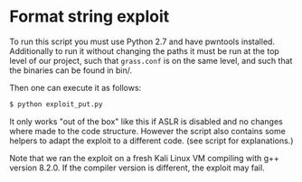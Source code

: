 # Format string exploit

To run this script you must use Python 2.7 and have pwntools installed.
Additionally to run it without changing the paths it must be run at the top level of our project, such that `grass.conf` is on the same level, and such that the binaries can be found in bin/.

Then one can execute it as follows:

```bash
$ python exploit_put.py
```

It only works "out of the box" like this if ASLR is disabled and no changes where made to the code structure. However the script also contains some helpers to adapt the exploit to a different code. (see script for explanations.)

Note that we ran the exploit on a fresh Kali Linux VM compiling with g++ version 8.2.0. If the compiler version is different, the exploit may fail.